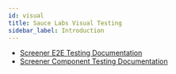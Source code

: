 ```yaml
---
id: visual
title: Sauce Labs Visual Testing
sidebar_label: Introduction
---
```


* [Screener E2E Testing Documentation](https://screener.io/v2/docs)
* [Screener Component Testing Documentation](https://screener.io/v2/docs)
